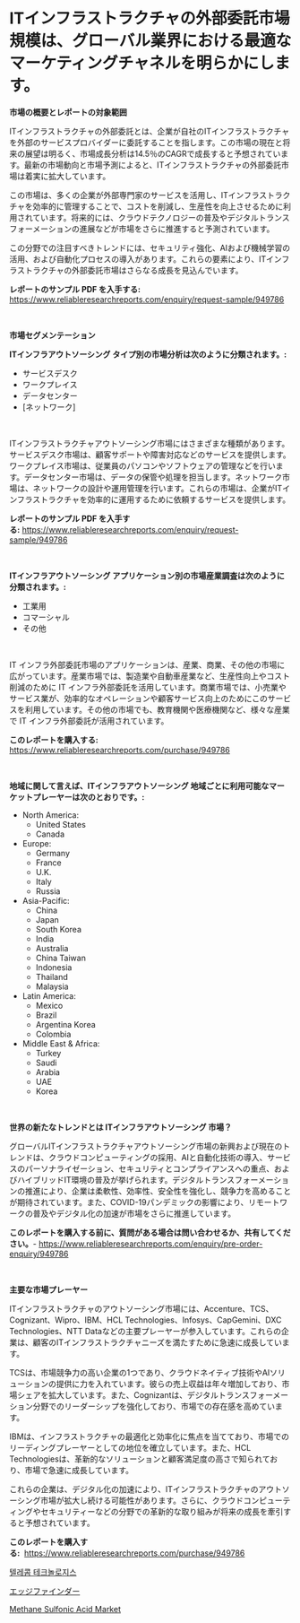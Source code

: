 <p><h1>ITインフラストラクチャの外部委託市場規模は、グローバル業界における最適なマーケティングチャネルを明らかにします。</h1></p><p><strong>市場の概要とレポートの対象範囲</strong></p>
<p><p>ITインフラストラクチャの外部委託とは、企業が自社のITインフラストラクチャを外部のサービスプロバイダーに委託することを指します。この市場の現在と将来の展望は明るく、市場成長分析は14.5％のCAGRで成長すると予想されています。最新の市場動向と市場予測によると、ITインフラストラクチャの外部委託市場は着実に拡大しています。</p><p>この市場は、多くの企業が外部専門家のサービスを活用し、ITインフラストラクチャを効率的に管理することで、コストを削減し、生産性を向上させるために利用されています。将来的には、クラウドテクノロジーの普及やデジタルトランスフォーメーションの進展などが市場をさらに推進すると予測されています。</p><p>この分野での注目すべきトレンドには、セキュリティ強化、AIおよび機械学習の活用、および自動化プロセスの導入があります。これらの要素により、ITインフラストラクチャの外部委託市場はさらなる成長を見込んでいます。</p></p>
<p><strong>レポートのサンプル PDF を入手する:</strong> <a href="https://www.reliableresearchreports.com/enquiry/request-sample/949786">https://www.reliableresearchreports.com/enquiry/request-sample/949786</a></p>
<p>&nbsp;</p>
<p><strong>市場セグメンテーション</strong></p>
<p><strong>ITインフラアウトソーシング タイプ別の市場分析は次のように分類されます。:</strong></p>
<p><ul><li>サービスデスク</li><li>ワークプレイス</li><li>データセンター</li><li>[ネットワーク]</li></ul></p>
<p>&nbsp;</p>
<p><p>ITインフラストラクチャアウトソーシング市場にはさまざまな種類があります。サービスデスク市場は、顧客サポートや障害対応などのサービスを提供します。ワークプレイス市場は、従業員のパソコンやソフトウェアの管理などを行います。データセンター市場は、データの保管や処理を担当します。ネットワーク市場は、ネットワークの設計や運用管理を行います。これらの市場は、企業がITインフラストラクチャを効率的に運用するために依頼するサービスを提供します。</p></p>
<p><strong>レポートのサンプル PDF を入手する:</strong>&nbsp;<a href="https://www.reliableresearchreports.com/enquiry/request-sample/949786">https://www.reliableresearchreports.com/enquiry/request-sample/949786</a></p>
<p>&nbsp;</p>
<p><strong> ITインフラアウトソーシング アプリケーション別の市場産業調査は次のように分類されます。:</strong></p>
<p><ul><li>工業用</li><li>コマーシャル</li><li>その他</li></ul></p>
<p>&nbsp;</p>
<p><p>IT インフラ外部委託市場のアプリケーションは、産業、商業、その他の市場に広がっています。産業市場では、製造業や自動車産業など、生産性向上やコスト削減のために IT インフラ外部委託を活用しています。商業市場では、小売業やサービス業が、効率的なオペレーションや顧客サービス向上のためにこのサービスを利用しています。その他の市場でも、教育機関や医療機関など、様々な産業で IT インフラ外部委託が活用されています。</p></p>
<p><strong>このレポートを購入する:</strong>&nbsp; <a href="https://www.reliableresearchreports.com/purchase/949786">https://www.reliableresearchreports.com/purchase/949786</a></p>
<p>&nbsp;</p>
<p><strong>地域に関して言えば、ITインフラアウトソーシング 地域ごとに利用可能なマーケットプレーヤーは次のとおりです。:</strong></p>
<p><ul>
    <li>
        North America:
        <ul>
            <li>United States</li>
            <li>Canada</li>
        </ul>
    </li>
    <li>
        Europe:
        <ul>
            <li>Germany</li>
            <li>France</li>
            <li>U.K.</li>
            <li>Italy</li>
            <li>Russia</li>
        </ul>
    </li>
    <li>
        Asia-Pacific:
        <ul>
            <li>China</li>
            <li>Japan</li>
            <li>South Korea</li>
            <li>India</li>
            <li>Australia</li>
            <li>China Taiwan</li>
            <li>Indonesia</li>
            <li>Thailand</li>
            <li>Malaysia</li>
        </ul>
    </li>
    <li>
        Latin America:
        <ul>
            <li>Mexico</li>
            <li>Brazil</li>
            <li>Argentina Korea</li>
            <li>Colombia</li>
        </ul>
    </li>
    <li>
        Middle East & Africa:
        <ul>
            <li>Turkey</li>
            <li>Saudi</li>
            <li>Arabia</li>
            <li>UAE</li>
            <li>Korea</li>
        </ul>
    </li>
    </ul></p>
<p>&nbsp;</p>
<p><strong>世界の新たなトレンドとは ITインフラアウトソーシング 市場？</strong></p>
<p><p>グローバルITインフラストラクチャアウトソーシング市場の新興および現在のトレンドは、クラウドコンピューティングの採用、AIと自動化技術の導入、サービスのパーソナライゼーション、セキュリティとコンプライアンスへの重点、およびハイブリッドIT環境の普及が挙げられます。デジタルトランスフォーメーションの推進により、企業は柔軟性、効率性、安全性を強化し、競争力を高めることが期待されています。また、COVID-19パンデミックの影響により、リモートワークの普及やデジタル化の加速が市場をさらに推進しています。</p></p>
<p><strong>このレポートを購入する前に、質問がある場合は問い合わせるか、共有してください。</strong>- <a href="https://www.reliableresearchreports.com/enquiry/pre-order-enquiry/949786">https://www.reliableresearchreports.com/enquiry/pre-order-enquiry/949786</a></p>
<p>&nbsp;</p>
<p><strong>主要な市場プレーヤー</strong></p>
<p><p>ITインフラストラクチャのアウトソーシング市場には、Accenture、TCS、Cognizant、Wipro、IBM、HCL Technologies、Infosys、CapGemini、DXC Technologies、NTT Dataなどの主要プレーヤーが参入しています。これらの企業は、顧客のITインフラストラクチャニーズを満たすために急速に成長しています。</p><p>TCSは、市場競争力の高い企業の1つであり、クラウドネイティブ技術やAIソリューションの提供に力を入れています。彼らの売上収益は年々増加しており、市場シェアを拡大しています。また、Cognizantは、デジタルトランスフォーメーション分野でのリーダーシップを強化しており、市場での存在感を高めています。</p><p>IBMは、インフラストラクチャの最適化と効率化に焦点を当てており、市場でのリーディングプレーヤーとしての地位を確立しています。また、HCL Technologiesは、革新的なソリューションと顧客満足度の高さで知られており、市場で急速に成長しています。</p><p>これらの企業は、デジタル化の加速により、ITインフラストラクチャのアウトソーシング市場が拡大し続ける可能性があります。さらに、クラウドコンピューティングやセキュリティーなどの分野での革新的な取り組みが将来の成長を牽引すると予想されています。</p></p>
<p><strong>このレポートを購入する:</strong>&nbsp;&nbsp;<a href="https://www.reliableresearchreports.com/purchase/949786">https://www.reliableresearchreports.com/purchase/949786</a></p>
<p><p><a href="https://github.com/royErdmtyan906778/Market-Research-Report-List-1/blob/main/36030898510.md">텔레콤 테크놀로지스</a></p><p><a href="https://medium.com/@kelsitorphy644/%E3%83%87%E3%82%B3%E3%83%BC%E3%83%87%E3%82%A3%E3%83%B3%E3%82%B0-%E3%82%A8%E3%83%83%E3%82%B8-%E3%83%95%E3%82%A1%E3%82%A4%E3%83%B3%E3%83%80%E3%83%BC%E5%B8%82%E5%A0%B4%E3%81%AE%E6%8C%87%E6%A8%99-%E5%B8%82%E5%A0%B4%E3%82%B7%E3%82%A7%E3%82%A2-%E3%83%88%E3%83%AC%E3%83%B3%E3%83%89-%E6%88%90%E9%95%B7%E3%83%91%E3%82%BF%E3%83%BC%E3%83%B3-26a5825cfb99">エッジファインダー</a></p><p><a href="https://zircon-bluebell-299.notion.site/Methane-Sulfonic-Acid-Market-Provides-Detailed-Segmentation-of-this-Market-based-on-Type-Applicatio-454a1fc9d1d241d3af75dd19f1edf31a">Methane Sulfonic Acid Market</a></p></p>